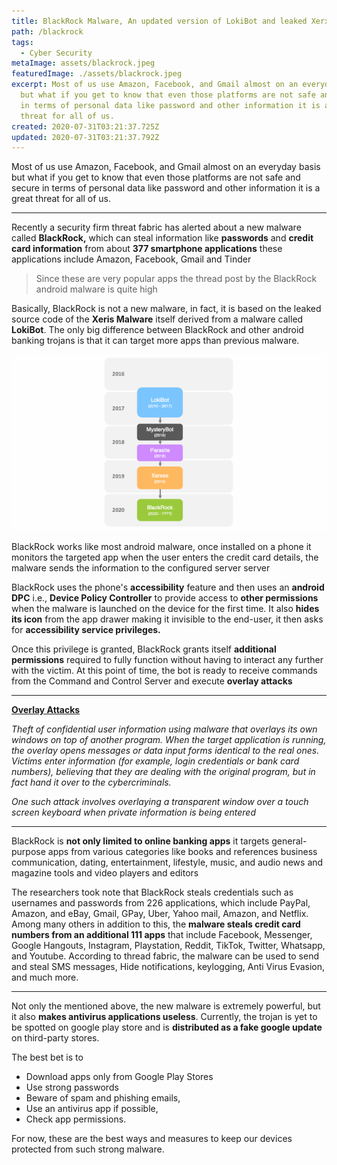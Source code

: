 ```yaml
---
title: BlackRock Malware, An updated version of LokiBot and leaked Xerxes Source Code.
path: /blackrock
tags:
  - Cyber Security
metaImage: assets/blackrock.jpeg
featuredImage: ./assets/blackrock.jpeg
excerpt: Most of us use Amazon, Facebook, and Gmail almost on an everyday basis
  but what if you get to know that even those platforms are not safe and secure
  in terms of personal data like password and other information it is a great
  threat for all of us.
created: 2020-07-31T03:21:37.725Z
updated: 2020-07-31T03:21:37.792Z
---
```

Most of us use Amazon, Facebook, and Gmail almost on an everyday basis but what if you get to know that even those platforms are not safe and secure in terms of personal data like password and other information it is a great threat for all of us.

- - -

Recently a security firm threat fabric has alerted about a new malware called **BlackRock,** which can steal information like **passwords** and **credit card information** from about **377 smartphone applications** these applications include Amazon, Facebook, Gmail and Tinder

> Since these are very popular apps the thread post by the BlackRock android malware is quite high

Basically, BlackRock is not a new malware, in fact, it is based on the leaked source code of the **Xeris Malware** itself derived from a malware called **LokiBot**. The only big difference between BlackRock and other android banking trojans is that it can target more apps than previous malware.

![Black Rock evolution](assets/blackrock-evolution.png "Black Rock Evolution")

BlackRock works like most android malware, once installed on a phone it monitors the targeted app when the user enters the credit card details, the malware sends the information to the configured server server

BlackRock uses the phone's **accessibility** feature and then uses an **android DPC** i.e., **Device Policy Controller** to provide access to **other permissions** when the malware is launched on the device for the first time. It also **hides its icon** from the app drawer making it invisible to the end-user, it then asks for **accessibility service privileges.**

Once this privilege is granted, BlackRock grants itself **additional permissions** required to fully function without having to interact any further with the victim. At this point of time, the bot is ready to receive commands from the Command and Control Server and execute **overlay attacks**

- - -

**[Overlay Attacks](https://encyclopedia.kaspersky.com/glossary/overlay-attack/)**

*Theft of confidential user information using malware that overlays its own windows on top of another program. When the target application is running, the overlay opens messages or data input forms identical to the real ones. Victims enter information (for example, login credentials or bank card numbers), believing that they are dealing with the original program, but in fact hand it over to the cybercriminals.*

*One such attack involves overlaying a transparent window over a touch screen keyboard when private information is being entered*

- - -

BlackRock is **not only limited to online banking apps** it targets general-purpose apps from various categories like books and references business communication, dating, entertainment, lifestyle, music, and audio news and magazine tools and video players and editors

The researchers took note that BlackRock steals credentials such as usernames and passwords from 226 applications, which include PayPal, Amazon, and eBay, Gmail, GPay, Uber, Yahoo mail, Amazon, and Netflix. Among many others in addition to this, the **malware steals credit card numbers from an additional 111 apps** that include Facebook, Messenger, Google Hangouts, Instagram, Playstation, Reddit, TikTok, Twitter, Whatsapp, and Youtube. According to thread fabric, the malware can be used to send and steal SMS messages, Hide notifications, keylogging, Anti Virus Evasion, and much more.

- - -

Not only the mentioned above, the new malware is extremely powerful, but it also **makes antivirus applications useless**. Currently, the trojan is yet to be spotted on google play store and is **distributed as a fake google update** on third-party stores. 

The best bet is to 

* Download apps only from Google Play Stores
* Use strong passwords 
* Beware of spam and phishing emails, 
* Use an antivirus app if possible,
* Check app permissions. 

For now, these are the best ways and measures to keep our devices protected from such strong malware.